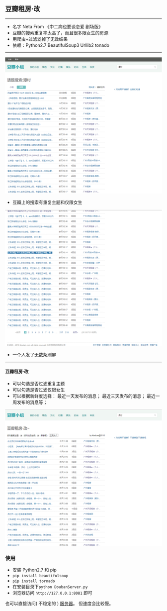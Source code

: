 ## 豆瓣租房·改

- - -

- 名字 Neta From 《中二病也要谈恋爱 剧场版》
- 豆瓣的搜索重复率太高了，而且很多限女生的房源
- 用爬虫+过滤滤掉了无效结果
- 依赖：Python2.7 BeautifulSoup3 Urllib2 tonado

- - -

![](README/origin.png)

- 豆瓣上的搜索有重复主题和仅限女生

![](README/origin2.png)

- 一个人发了无数条刷屏

- - -

#### 豆瓣租房·改 
- 可以勾选是否过滤重复主题
- 可以勾选是否过滤仅限女生
- 可以根据新鲜度选择： 最近一天发布的消息； 最近三天发布的消息； 最近一周发布的消息等；


![](README/example.png)


### 使用

- 安装 Python2.7 和 pip
- `pip install beautifulsoup`
- `pip install tornado`
- 在安装目录下`python DoubanServer.py`
- 浏览器访问 `http://127.0.0.1:8081` 即可


也可以直接访问( 不稳定的 ) [服务器](http://133.130.112.26:8081)。 但速度会比较慢。
